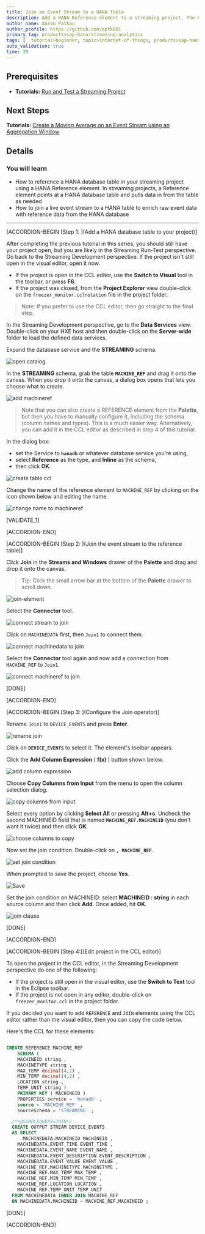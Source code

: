 ```yaml
---
title: Join an Event Stream to a HANA Table
description: Add a HANA Reference element to a streaming project. The Reference element is a proxy for a HANA table, allowing the HANA table to be accessed within the streaming project. Then, using a Join operator, join the input stream to the HANA table to enrich the incoming events with reference data from the HANA database.
author_name: Aaron Patkau
author_profile: https://github.com/aptk001
primary_tag: products>sap-hana-streaming-analytics
tags: [  tutorial>beginner, topic>internet-of-things, products>sap-hana-streaming-analytics, products>sap-hana\,-express-edition   ]
auto_validation: true
time: 20
---
```

## Prerequisites
 - **Tutorials:** [Run and Test a Streaming Project](https://developers.sap.com/tutorials/sds-run-test.html)

## Next Steps
   **Tutorials:** [Create a Moving Average on an Event Stream using an Aggregation Window](https://developers.sap.com/tutorials/sds-event-stream-moving-average.html)

## Details
### You will learn  
 - How to reference a HANA database table in your streaming project using a HANA Reference element.  In streaming projects, a Reference element points at a HANA database table and pulls data in from the table as needed
 - How to join a live event stream to a HANA table to enrich raw event data with reference data from the HANA database

---

[ACCORDION-BEGIN [Step 1: ](Add a HANA database table to your project)]

After completing the previous tutorial in this series, you should still have your project open, but you are likely in the Streaming Run-Test perspective.  Go back to the Streaming Development perspective.  If the project isn't still open in the visual editor, open it now.

- If the project is open in the CCL editor, use the **Switch to Visual** tool in the toolbar, or press **F6**.
- If the project was closed, from the **Project Explorer** view double-click on the `freezer_monitor.cclnotation` file in the project folder.

>Note: If you prefer to use the CCL editor, then go straight to the final step.  

In the Streaming Development perspective, go to the **Data Services** view. Double-click on your HXE host and then double-click on the **Server-wide** folder to load the defined data services.

Expand the database service and the **STREAMING** schema.

![open catalog](2-open-catalog.png)

In the **STREAMING** schema, grab the table **`MACHINE_REF`** and drag it onto the canvas. When you drop it onto the canvas, a dialog box opens that lets you choose what to create.

![add machineref](3-add-machineref.png)

> Note that you can also create a REFERENCE element from the **Palette**, but then you have to manually configure it, including the schema (column names and types).  This is a much easier way. Alternatively, you can add it in the CCL editor as described in step 4 of this tutorial.

In the dialog box:

- set the Service to **`hanadb`** or whatever database service you're using,
- select **Reference** as the type, and **Inline** as the schema,
- then click **OK**.

![create table ccl](4-create-table-ccl.png)

Change the name of the reference element to `MACHINE_REF` by clicking on the icon shown below and editing the name.

![change name to machineref](5-change-name-to-machineref.png)

[VALIDATE_1]


[ACCORDION-END]

[ACCORDION-BEGIN [Step 2: ](Join the event stream to the reference table)]

Click **Join** in the **Streams and Windows** drawer of the **Palette** and drag and drop it onto the canvas.

> Tip: Click the small arrow bar at the bottom of the **Palette** drawer to scroll down.

![join-element](1-join-element.png)

Select the **Connector** tool.

![connect stream to join](2-connect-stream-to-join.png)

Click on `MACHINEDATA` first, then `Join1` to connect them.

![connect machinedata to join](3-connect-machinedata-to-join.png)

Select the **Connector** tool again and now add a connection from `MACHINE_REF` to `Join1`.

![connect machineref to join](4-connect-machineref-to-join.png)

[DONE]

[ACCORDION-END]

[ACCORDION-BEGIN [Step 3: ](Configure the Join operator)]

Rename `Join1` to `DEVICE_EVENTS` and press **Enter**.

![rename join](6-rename-join.png)

Click on **`DEVICE_EVENTS`** to select it.  The element's toolbar appears.

Click the **Add Column Expression** ( **f(x)** ) button shown below.

![add column expression](7-add-column-expression.png)

Choose **Copy Columns from Input** from the menu to open the column selection dialog.

![copy columns from input](8-copy-columns-from-input.png)

Select every option by clicking **Select All** or pressing **Alt+s**. Uncheck the second MACHINEID field that is named **`MACHINE_REF.MACHINEID`** (you don't want it twice) and then click **OK**.

![choose columns to copy](9-choose-columns-to-copy.png)

Now set the join condition. Double-click on **`, MACHINE_REF`**.

![set join condition](10-set-join-condition.png)

When prompted to save the project, choose **Yes**.

![Save](11-save-project.png)

Set the join condition on MACHINEID: select **MACHINEID : string** in each source column and then click **Add**. Once added, hit **OK**.

![join clause](12-join-clause.png)

[DONE]

[ACCORDION-END]


[ACCORDION-BEGIN [Step 4:](Edit project in the CCL editor)]

To open the project in the CCL editor, in the Streaming Development perspective do one of the following:

- If the project is still open in the visual editor, use the **Switch to Text** tool in the Eclipse toolbar.
- If the project is not open in any editor, double-click on `freezer_monitor.ccl` in the project folder.

If you decided you want to add `REFERENCE` and `JOIN` elements using the CCL editor rather than the visual editor, then you can copy the code below.

Here's the CCL for these elements:

```SQL

CREATE REFERENCE MACHINE_REF
    SCHEMA (
	MACHINEID string ,
	MACHINETYPE string ,
	MAX_TEMP decimal(4,2) ,
	MIN_TEMP decimal(4,2) ,
	LOCATION string ,
	TEMP_UNIT string )
	PRIMARY KEY ( MACHINEID )
	PROPERTIES service = 'hanadb' ,
	source = 'MACHINE_REF' ,
	sourceSchema = 'STREAMING' ;

  /**@SIMPLEQUERY=JOIN*/
  CREATE OUTPUT STREAM DEVICE_EVENTS
  AS SELECT
      MACHINEDATA.MACHINEID MACHINEID ,
  	MACHINEDATA.EVENT_TIME EVENT_TIME ,
  	MACHINEDATA.EVENT_NAME EVENT_NAME ,
  	MACHINEDATA.EVENT_DESCRIPTION EVENT_DESCRIPTION ,
  	MACHINEDATA.EVENT_VALUE EVENT_VALUE ,
  	MACHINE_REF.MACHINETYPE MACHINETYPE ,
  	MACHINE_REF.MAX_TEMP MAX_TEMP ,
  	MACHINE_REF.MIN_TEMP MIN_TEMP ,
  	MACHINE_REF.LOCATION LOCATION ,
  	MACHINE_REF.TEMP_UNIT TEMP_UNIT
  FROM MACHINEDATA INNER JOIN MACHINE_REF
  ON MACHINEDATA.MACHINEID = MACHINE_REF.MACHINEID ;


```

[DONE]

[ACCORDION-END]

